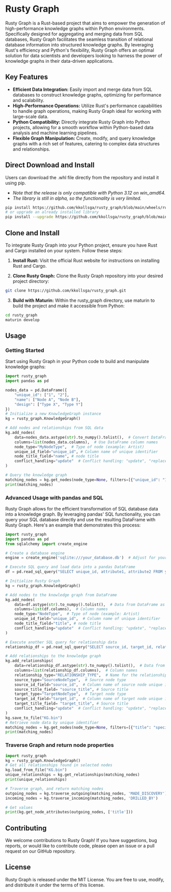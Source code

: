 # Rusty Graph
Rusty Graph is a Rust-based project that aims to empower the generation of high-performance knowledge graphs within Python environments. Specifically designed for aggregating and merging data from SQL databases, Rusty Graph facilitates the seamless transition of relational database information into structured knowledge graphs. By leveraging Rust's efficiency and Python's flexibility, Rusty Graph offers an optimal solution for data scientists and developers looking to harness the power of knowledge graphs in their data-driven applications.

## Key Features
- **Efficient Data Integration:** Easily import and merge data from SQL databases to construct knowledge graphs, optimizing for performance and scalability.
- **High-Performance Operations:** Utilize Rust's performance capabilities to handle graph operations, making Rusty Graph ideal for working with large-scale data.
- **Python Compatibility:** Directly integrate Rusty Graph into Python projects, allowing for a smooth workflow within Python-based data analysis and machine learning pipelines.
- **Flexible Graph Manipulation:** Create, modify, and query knowledge graphs with a rich set of features, catering to complex data structures and relationships.

## Direct Download and Install
Users can download the .whl file directly from the repository and install it using pip. 
- *Note that the release is only compatible with Python 3.12 on win_amd64.*
- *The library is still in alpha, so the functionality is very limited.*
```sh
pip install https://github.com/kkollsga/rusty_graph/blob/main/wheels/rusty_graph-0.1.39-cp312-cp312-macosx_11_0_arm64.whl?raw=true
# or upgrade an already installed library
pip install --upgrade https://github.com/kkollsga/rusty_graph/blob/main/wheels/rusty_graph-0.1.39-cp312-cp312-macosx_11_0_arm64.whl?raw=true
```


## Clone and Install
To integrate Rusty Graph into your Python project, ensure you have Rust and Cargo installed on your system. Follow these steps:

1. **Install Rust:**
Visit the official Rust website for instructions on installing Rust and Cargo.

2. **Clone Rusty Graph:**
Clone the Rusty Graph repository into your desired project directory:
```sh
git clone https://github.com/kkollsga/rusty_graph.git
```

3. **Build with Maturin:**
Within the rusty_graph directory, use maturin to build the project and make it accessible from Python:

```sh
cd rusty_graph
maturin develop
```

## Usage

### Getting Started
Start using Rusty Graph in your Python code to build and manipulate knowledge graphs:

```python
import rusty_graph
import pandas as pd

nodes_data = pd.DataFrame({
    "unique_id": ["1", "2"],
    "name": ["Node A", "Node B"],
    "design": ["Type X", "Type Y"]
})
# Initialize a new KnowledgeGraph instance
kg = rusty_graph.KnowledgeGraph()

# Add nodes and relationships from SQL data
kg.add_nodes(
    data=nodes_data.astype(str).to_numpy().tolist(),  # Convert DataFrame to list of lists
    columns=list(nodes_data.columns),  # Use DataFrame column names
    node_type="MyNodeType",  # Type of node (example: Artist)
    unique_id_field="unique_id", # Column name of unique identifier
    node_title_field="name", # node title
    conflict_handling="update"  # Conflict handling: "update", "replace", or "skip"
)

# Query the knowledge graph
matching_nodes = kg.get_nodes(node_type=None, filters=[{"unique_id": "1"}])
print(matching_nodes)
```

### Advanced Usage with pandas and SQL
Rusty Graph allows for the efficient transformation of SQL database data into a knowledge graph. By leveraging pandas' SQL functionality, you can query your SQL database directly and use the resulting DataFrame with Rusty Graph. Here's an example that demonstrates this process:

```python
import rusty_graph
import pandas as pd
from sqlalchemy import create_engine

# Create a database engine
engine = create_engine('sqlite:///your_database.db')  # Adjust for your database

# Execute SQL query and load data into a pandas DataFrame
df = pd.read_sql_query("SELECT unique_id, attribute1, attribute2 FROM your_table", engine)

# Initialize Rusty Graph
kg = rusty_graph.KnowledgeGraph()

# Add nodes to the knowledge graph from DataFrame
kg.add_nodes(
    data=df.astype(str).to_numpy().tolist(),  # Data from DataFrame as list of lists
    columns=list(df.columns),  # Column names
    node_type="NodeType",  # Type of node (example: Artist)
    unique_id_field="unique_id",  # Column name of unique identifier
    node_title_field="title", # node title
    conflict_handling="update"  # Conflict handling: "update", "replace", or "skip"
)

# Execute another SQL query for relationship data
relationship_df = pd.read_sql_query("SELECT source_id, target_id, relation_attribute FROM relationships_table", engine)

# Add relationships to the knowledge graph
kg.add_relationships(
    data=relationship_df.astype(str).to_numpy().tolist(),  # Data from DataFrame
    columns=list(relationship_df.columns),  # Column names
    relationship_type="RELATIONSHIP_TYPE",  # Name for the relationship type
    source_type="SourceNodeType",  # Source node type
    source_id_field="source_id",  # Column name of source node unique identifier
    source_title_field= "source_title", # Source title
    target_type="TargetNodeType",  # Target node type
    target_id_field="target_id",  # Column name of target node unique identifier
    target_title_field= "target_title", # Source title
    conflict_handling="update"  # Conflict handling: "update", "replace", or "skip"
)
kg.save_to_file("KG.bin")
# Retrieve node data by unique identifier
matching_nodes = kg.get_nodes(node_type=None, filters=[{"title": "specific_title_name"}])
print(matching_nodes)
```

### Traverse Graph and return node properties
```python
import rusty_graph
kg = rusty_graph.KnowledgeGraph()
# Get all relationships found in selected nodes
kg.load_from_file("KG.bin")
unique_relationships = kg.get_relationships(matching_nodes)
print(unique_relationships)

# Traverse graph, and return matching nodes
outgoing_nodes = kg.traverse_outgoing(matching_nodes, 'MADE_DISCOVERY')
incoming_nodes = kg.traverse_incoming(matching_nodes, 'DRILLED_BY')

# Get values
print(kg.get_node_attributes(outgoing_nodes, ['title']))
```

## Contributing
We welcome contributions to Rusty Graph! If you have suggestions, bug reports, or would like to contribute code, please open an issue or a pull request on our GitHub repository.

## License
Rusty Graph is released under the MIT License. You are free to use, modify, and distribute it under the terms of this license.

